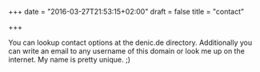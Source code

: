 +++
date = "2016-03-27T21:53:15+02:00"
draft = false
title = "contact"

+++

You can lookup contact options at the denic.de directory. Additionally you can write an email to any username of this domain or look me up on the internet. My name is pretty unique. ;)

